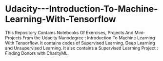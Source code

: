 # Udacity---Introduction-To-Machine-Learning-With-Tensorflow
This Repository Contains Notebooks Of Exercises, Projects And Mini-Projects From the Udacity Nanodegree : Introduction To Machine Learning With Tensorflow. It contains codes of Supervised Learning, Deep Learning and Unsupervised Learning. It also contains a Supervised Learning Project : Finding Donors with CharityML.
